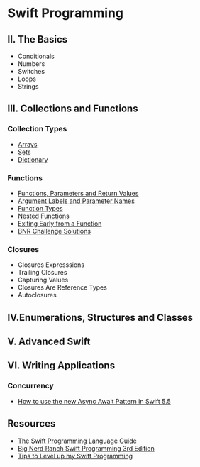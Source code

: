 # Swift Programming

## II. The Basics
* Conditionals
* Numbers
* Switches
* Loops
* Strings

## III. Collections and Functions
### Collection Types
* [Arrays](https://gist.github.com/jocelyn-boyd/fe5b0f34fe3f76ef0fee0a1031cf083e)
* [Sets](https://gist.github.com/jocelyn-boyd/840e01305484203baa4cbe985cc0468f)
* [Dictionary](https://gist.github.com/jocelyn-boyd/8f8f936972faef3afd779a4b45b7b934)

### Functions
* [Functions, Parameters and Return Values](https://gist.github.com/jocelyn-boyd/279a40c93f9ae3735e16423b50f5cd9e)
* [Argument Labels and Parameter Names](https://gist.github.com/jocelyn-boyd/93b700efcb6584be5821527a05d9d76d)
* [Function Types](https://gist.github.com/jocelyn-boyd/0d71eac2b3c73b7008f81a895b24fe08)
* [Nested Functions](https://gist.github.com/jocelyn-boyd/c7dcffd5c381affedb3eb42f1229032b)
* [Exiting Early from a Function](https://gist.github.com/jocelyn-boyd/06935b05cf371603e05e18c6a890d874)
* [BNR Challenge Solutions](https://gist.github.com/jocelyn-boyd/6a4fa4d6baeedbb809bc626da4700c90)

### Closures
* Closures Expresssions
* Trailing Closures
* Capturing Values
* Closures Are Reference Types
* Autoclosures

## IV.Enumerations, Structures and Classes

## V. Advanced Swift

## VI. Writing Applications
### Concurrency
* [How to use the new Async Await Pattern in Swift 5.5](https://gist.github.com/jocelyn-boyd/dcaf927402e47171d5c0cc45000f6533)

## Resources
* [The Swift Programming Language Guide](https://docs.swift.org/swift-book/LanguageGuide/TheBasics.html)
* [Big Nerd Ranch Swift Programming 3rd Edition](https://bignerdranch.com/books/swift-programming-the-big-nerd-ranch-guide-3rd-edition/)
* [Tips to Level up my Swift Programming](https://gist.github.com/jocelyn-boyd/fc395af8b5ae21818a74ad50b3827076)
